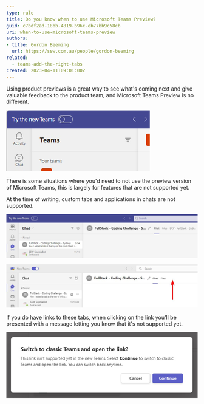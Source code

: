```yaml
---
type: rule
title: Do you know when to use Microsoft Teams Preview?
guid: c7bdf2ad-18bb-4819-b96c-eb77bb9c58cb
uri: when-to-use-microsoft-teams-preview
authors:
- title: Gordon Beeming
  url: https://ssw.com.au/people/gordon-beeming
related:
  - teams-add-the-right-tabs
created: 2023-04-11T09:01:00Z
---
```


Using product previews is a great way to see what's coming next and give valuable feedback to the product team, and Microsoft Teams Preview is no different.

![Figure: Switch on Microsoft Teams Preview using New Teams toggle](switch-to-microsoft-teams-preview.jpg)

<!--endintro-->

There is some situations where you'd need to not use the preview version of Microsoft Teams, this is largely for features that are not supported yet.

At the time of writing, custom tabs and applications in chats are not supported.

![Figure: Microsoft Teams shows custom tabs](microsoft-teams-with-tabs.jpg)

![Figure: Microsoft Teams Preview missing custom tabs](microsoft-teams-preview-without-tabs.jpg)

If you do have links to these tabs, when clicking on the link you'll be presented with a message letting you know that it's not supported yet.

![Figure: When clicking on a link to a tab you'll get a friendly message](switch-to-classic-teams-and-open-the-link.jpg)
